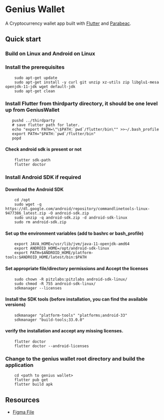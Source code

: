 # Genius Wallet

A Cryptocurrency wallet app built with [Flutter](https://flutter.dev/) and [Parabeac](https://parabeac.com/).

## Quick start

### Build on Linux and Android on Linux

### Install the prerequisites
        
        sudo apt-get update
        sudo apt-get install -y curl git unzip xz-utils zip libglu1-mesa openjdk-11-jdk wget default-jdk
        sudo apt-get clean

### Install Flutter from thirdparty directory, it should be one level up from GeniusWallet

       pushd ../thirdparty
       # save flutter path for later.
       echo "export PATH=\"\$PATH:`pwd`/flutter/bin\"" >>~/.bash_profile
       export PATH="$PATH:`pwd`/flutter/bin"
       popd
       
#### Check android sdk is present or not
        flutter sdk-path
        flutter doctor

### Install Android SDK if required

#### Download the Android SDK

        cd /opt
        sudo wget -q https://dl.google.com/android/repository/commandlinetools-linux-9477386_latest.zip -O android-sdk.zip
        sudo unzip -q android-sdk.zip -d android-sdk-linux
        sudo rm android-sdk.zip

#### Set up the environment variables (add to bashrc or bash_profile)

        export JAVA_HOME=/usr/lib/jvm/java-11-openjdk-amd64
        export ANDROID_HOME=/opt/android-sdk-linux
        export PATH=$ANDROID_HOME/platform-tools:$ANDROID_HOME/latest/bin:$PATH

#### Set appropriate file/directory permissions and Accept the licenses

        sudo chown -R pitzlabs:pitzlabs android-sdk-linux/
        sudo chmod -R 755 android-sdk-linux/
        sdkmanager --licenses

#### Install the SDK tools (before installation, you can find the available versions)

        sdkmanager "platform-tools" "platforms;android-33"
        sdkmanager "build-tools;33.0.0" 

#### verify the installation and accept any missing licenses.
        
        flutter doctor
        flutter doctor --android-licenses

### Change to the genius wallet root directory and build the application

        cd <path to genius wallet>
        flutter pub get
        flutter build apk 


## Resources
* [Figma File](https://www.figma.com/file/YFBxDHU58kCfKP5TiHXWsz/GNUS-Build?node-id=81%3A1121) 
